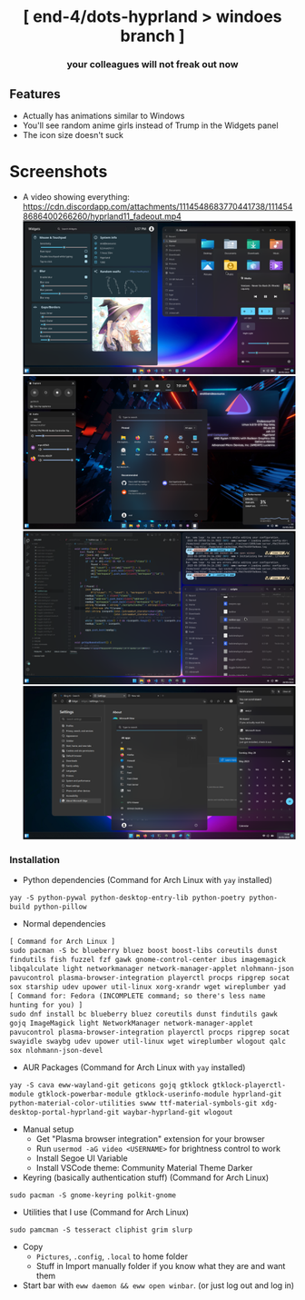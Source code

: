 <div align="center">
    <h1>[ end-4/dots-hyprland > windoes branch ]</h1>
    <h3> your colleagues will not freak out now </h3>
</div>

## Features
 - Actually has animations similar to Windows
 - You'll see random anime girls instead of Trump in the Widgets panel
 - The icon size doesn't suck

 # Screenshots
 - A video showing everything: https://cdn.discordapp.com/attachments/1114548683770441738/1114548686400266260/hyprland11_fadeout.mp4
 ![dots-hyprland](./assets/screenshot6.png)
 ![dots-hyprland](./assets/screenshot3.png)
 ![dots-hyprland](./assets/screenshot5.png)
 ![dots-hyprland](./assets/screenshot4.png)

### Installation
 - Python dependencies (Command for Arch Linux with `yay` installed)
```
yay -S python-pywal python-desktop-entry-lib python-poetry python-build python-pillow
```
 - Normal dependencies
```
[ Command for Arch Linux ]
sudo pacman -S bc blueberry bluez boost boost-libs coreutils dunst findutils fish fuzzel fzf gawk gnome-control-center ibus imagemagick libqalculate light networkmanager network-manager-applet nlohmann-json pavucontrol plasma-browser-integration playerctl procps ripgrep socat sox starship udev upower util-linux xorg-xrandr wget wireplumber yad
[ Command for: Fedora (INCOMPLETE command; so there's less name hunting for you) ]
sudo dnf install bc blueberry bluez coreutils dunst findutils gawk gojq ImageMagick light NetworkManager network-manager-applet pavucontrol plasma-browser-integration playerctl procps ripgrep socat swayidle swaybg udev upower util-linux wget wireplumber wlogout qalc sox nlohmann-json-devel
```
- AUR Packages (Command for Arch Linux with `yay` installed)
```
yay -S cava eww-wayland-git geticons gojq gtklock gtklock-playerctl-module gtklock-powerbar-module gtklock-userinfo-module hyprland-git python-material-color-utilities swww ttf-material-symbols-git xdg-desktop-portal-hyprland-git waybar-hyprland-git wlogout 
```
- Manual setup
   - Get "Plasma browser integration" extension for your browser
   - Run `usermod -aG video <USERNAME>` for brightness control to work
   - Install Segoe UI Variable
   - Install VSCode theme: Community Material Theme Darker
- Keyring (basically authentication stuff) (Command for Arch Linux)
```
sudo pacman -S gnome-keyring polkit-gnome 
```

 - Utilities that I use (Command for Arch Linux)
```
sudo pamcman -S tesseract cliphist grim slurp
```
 - Copy
   - `Pictures`, `.config`, `.local` to home folder
   - Stuff in Import manually folder if you know what they are and want them
 - Start bar with `eww daemon && eww open winbar`. (or just log out and log in)
